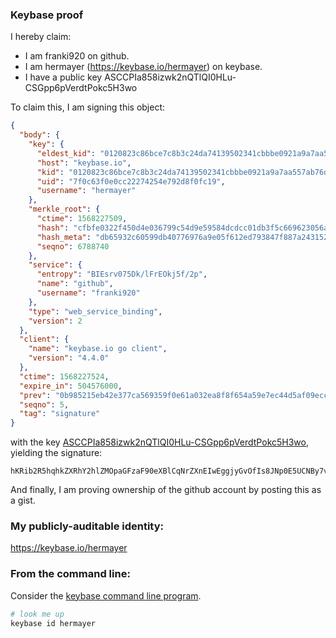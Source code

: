 ### Keybase proof

I hereby claim:

  * I am franki920 on github.
  * I am hermayer (https://keybase.io/hermayer) on keybase.
  * I have a public key ASCCPIa858izwk2nQTlQI0HLu-CSGpp6pVerdtPokc5H3wo

To claim this, I am signing this object:

```json
{
  "body": {
    "key": {
      "eldest_kid": "0120823c86bce7c8b3c24da74139502341cbbbe0921a9a7aa557ab76d3e891ce47df0a",
      "host": "keybase.io",
      "kid": "0120823c86bce7c8b3c24da74139502341cbbbe0921a9a7aa557ab76d3e891ce47df0a",
      "uid": "7f0c63f0e0cc22274254e792d8f0fc19",
      "username": "hermayer"
    },
    "merkle_root": {
      "ctime": 1568227509,
      "hash": "cfbfe0322f450d4e036799c54d9e59584dcdcc01db3f5c669623056a730b35734a4f39ab54ca51d904a9467c991f4ff327af29af7c3cf5079d98ad854a215bb2",
      "hash_meta": "db65932c60599db40776976a9e05f612ed793847f887a243152b477f0ee9d3bc",
      "seqno": 6788740
    },
    "service": {
      "entropy": "BIEsrv075Dk/lFrEOkj5f/2p",
      "name": "github",
      "username": "franki920"
    },
    "type": "web_service_binding",
    "version": 2
  },
  "client": {
    "name": "keybase.io go client",
    "version": "4.4.0"
  },
  "ctime": 1568227524,
  "expire_in": 504576000,
  "prev": "0b985215eb42e377ca569359f0e61a032ea8f8f654a59e7ec44d5af09ecc21f7",
  "seqno": 5,
  "tag": "signature"
}
```

with the key [ASCCPIa858izwk2nQTlQI0HLu-CSGpp6pVerdtPokc5H3wo](https://keybase.io/hermayer), yielding the signature:

```
hKRib2R5hqhkZXRhY2hlZMOpaGFzaF90eXBlCqNrZXnEIwEggjyGvOfIs8JNp0E5UCNBy7vgkhqaeqVXq3bT6JHOR98Kp3BheWxvYWTESpcCBcQgC5hSFetC43fKVpNZ8OYaAy6o+PZUpZ5+xE1a8J7MIffEIOQ9q389prJx1PNyzl2ykYHAhiVdl6DB/33r22yzNPxgAgHCo3NpZ8RA+mADALloSWcgNbG1o27Big5ipjSaPpdl65W0QUn/cM9of85ldRjxpgpT7Jg2ot2eUv7CBO9g+pWV8qcF50/MAKhzaWdfdHlwZSCkaGFzaIKkdHlwZQildmFsdWXEIO4b2q/NODmxzSisynjMKB7YRmSbKR4US2e8tFXrO9Hko3RhZ80CAqd2ZXJzaW9uAQ==

```

And finally, I am proving ownership of the github account by posting this as a gist.

### My publicly-auditable identity:

https://keybase.io/hermayer

### From the command line:

Consider the [keybase command line program](https://keybase.io/download).

```bash
# look me up
keybase id hermayer
```
